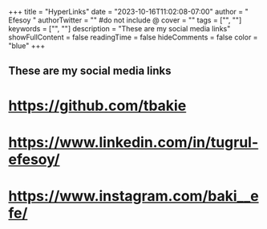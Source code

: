 +++
title = "HyperLinks"
date = "2023-10-16T11:02:08-07:00"
author = " Efesoy "
authorTwitter = "" #do not include @
cover = ""
tags = ["", ""]
keywords = ["", ""]
description = "These are my social media links"
showFullContent = false
readingTime = false
hideComments = false
color = "blue" 
+++
## These are my social media links

# https://github.com/tbakie
    
# https://www.linkedin.com/in/tugrul-efesoy/

# https://www.instagram.com/baki__efe/ 
